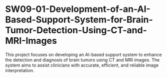 # SW09-01-Development-of-an-AI-Based-Support-System-for-Brain-Tumor-Detection-Using-CT-and-MRI-Images
This project focuses on developing an AI-based support system to enhance the detection and diagnosis of brain tumors using CT and MRI images. The system aims to assist clinicians with accurate, efficient, and reliable image interpretation.
